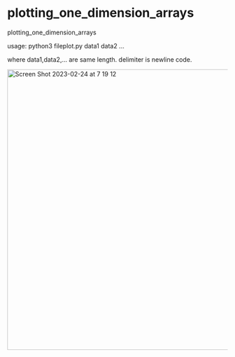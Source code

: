 # plotting_one_dimension_arrays
plotting_one_dimension_arrays

usage: python3 fileplot.py data1 data2 ...

where data1,data2,... are same length. delimiter is newline code.

<img width="640" alt="Screen Shot 2023-02-24 at 7 19 12" src="https://user-images.githubusercontent.com/1296728/221043796-e28a71eb-6a26-4646-b17e-18e69f5b7557.png">
